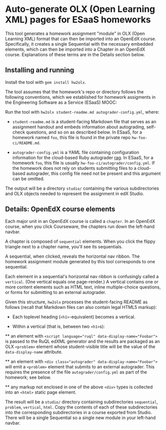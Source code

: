 Auto-generate OLX (Open Learning XML) pages for ESaaS homeworks
===============================================================

This tool generates a homework assignment "module" in OLX (Open Learning
XML) format that can then be imported into an OpenEdX course.
Specifically, it creates a single Sequential with the necessary embedded
elements, which can then be imported into a Chapter in an OpenEdX
course.  Explanations of these terms are in the Details section below.


## Installing and running

Install the tool with `gem install hw2olx`.

The tool assumes that the homework's repo or directory follows the
following conventions, which we established for homework assigments in
the Engineering Software as a Service (ESaaS) MOOC:

Run the tool with `hw2olx student-readme.md autograder-config.yml`, where:

* `student-readme.md` is a student-facing Markdown file that serves as an
assignment handout and embeds information about autograding, self-check
questions, and so on as described below. In ESaaS, for a homework named
`foo`, this file is found in the private repo `hw-foo-ci/README.md`.

* `autograder-config.yml` is a YAML file containing configuration
information for the cloud-based Ruby autograder
[rag](http://github.com/saasbook/rag).  In ESaaS, for a homework `foo`,
this file is usually `hw-foo-ci/autograder/config.yml`.  If the homework
does not rely on students submitting files to a cloud-based autograder,
this config file need not be present and this argument can be omitted.

The output will be a directory `studio/` containing the
various subdirectories and OLX objects needed to represent the
assignment in edX Studio.

## Details: OpenEdX course elements

Each major unit in an OpenEdX course is called a `chapter`.  In an
OpenEdX course, when you click Courseware, the chapters run down the
left-hand navbar.

A chapter is composed of `sequential` elements.  When you click the
flippy triangle next to a chapter name, you'll see its sequentials.  

A sequential, when clicked, reveals the horizontal nav ribbon.  The
homework assignment module generated by this tool corresponds to one
sequential.

Each element in a sequential's horizontal nav ribbon is confusingly
called a `vertical`.  (One vertical equals one page-render.)  A vertical
contains one or more content elements such as HTML text, inline
multiple-choice questions, or forms for submitting to an external
autograder.

Given this structure, `hw2olx` processes the student-facing README as
follows (recall that Markdown files can also contain legal HTML5 markup):

* Each toplevel heading (`<h1>`-equivalent) becomes a vertical.

* Within a vertical (that is, between two `<h1>`s):

** an element with `<script language="ruql" data-display-name="Foobar">` is passed
to the RuQL edXML generator and the results are packaged as an OLX
`<problem>` element whose student-visible title will be the value of the
`data-display-name` attribute.

** an element with `<div class="autograder" data-display-name="Foobar">` will emit
a `<problem>` element that submits to an external autograder.  This
requires the presence of the file `autograder/config.yml` as part of the
homework; see below.

** any markup not enclosed in one of the above `<div>` types is collected
into an `<html>` static page element.

The result will be a `studio/` directory containing subdirectories
`sequential`, `problem`, `vertical`, `html`.  Copy the contents of each
of these subdirectories into the corresponding subdirectories in a
course exported from Studio.  There will be a single Sequential so a
single new module in your left-hand navbar.

